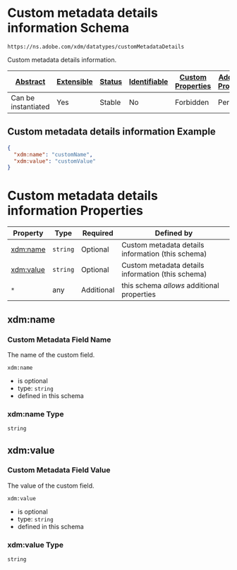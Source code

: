 
# Custom metadata details information Schema

```
https://ns.adobe.com/xdm/datatypes/customMetadataDetails
```

Custom metadata details information.

| [Abstract](../../abstract.md) | [Extensible](../../extensions.md) | [Status](../../status.md) | [Identifiable](../../id.md) | [Custom Properties](../../extensions.md) | [Additional Properties](../../extensions.md) | Defined In |
|-------------------------------|-----------------------------------|-----------|-----------------------------|------------------------------------------|----------------------------------------------|------------|
| Can be instantiated | Yes | Stable    | No | Forbidden | Permitted | [datatypes/custommetadatadetails.schema.json](datatypes/custommetadatadetails.schema.json) |

## Custom metadata details information Example
```json
{
  "xdm:name": "customName",
  "xdm:value": "customValue"
}
```

# Custom metadata details information Properties

| Property | Type | Required | Defined by |
|----------|------|----------|------------|
| [xdm:name](#xdmname) | `string` | Optional | Custom metadata details information (this schema) |
| [xdm:value](#xdmvalue) | `string` | Optional | Custom metadata details information (this schema) |
| `*` | any | Additional | this schema *allows* additional properties |

## xdm:name
### Custom Metadata Field Name

The name of the custom field.

`xdm:name`
* is optional
* type: `string`
* defined in this schema

### xdm:name Type


`string`






## xdm:value
### Custom Metadata Field Value

The value of the custom field.

`xdm:value`
* is optional
* type: `string`
* defined in this schema

### xdm:value Type


`string`





